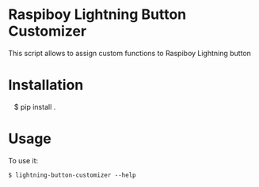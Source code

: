 # Raspiboy Lightning Button Customizer

This script allows to assign custom functions to Raspiboy Lightning button


# Installation

    $ pip install .


# Usage

To use it:

    $ lightning-button-customizer --help

